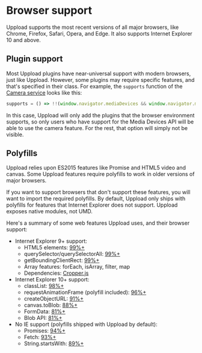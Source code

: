 # Browser support

Uppload supports the most recent versions of all major browsers, like Chrome, Firefox, Safari, Opera, and Edge. It also supports Internet Explorer 10 and above.

## Plugin support

Most Uppload plugins have near-universal support with modern browsers, just like Uppload. However, some plugins may require specific features, and that's specified in their class. For example, the `supports` function of the [Camera service](/services/camera) looks like this:

```ts
supports = () => !!(window.navigator.mediaDevices && window.navigator.mediaDevices.enumerateDevices);
```

In this case, Uppload will only add the plugins that the browser environment supports, so only users who have support for the Media Devices API will be able to use the camera feature. For the rest, that option will simply not be visible.

## Polyfills

Uppload relies upon ES2015 features like Promise and HTML5 video and canvas. Some Uppload features require polyfills to work in older versions of major browsers.

If you want to support browsers that don't support these features, you will want to import the required polyfills. By default, Uppload only ships with polyfills for features that Internet Explorer does not support. Uppload exposes native modules, not UMD.

Here's a summary of some web features Uppload uses, and their browser support:

- Internet Explorer 9+ support:
  - HTML5 elements: [99%+](https://caniuse.com/#feat=html5semantic)
  - querySelector/querySelectorAll: [99%+](https://caniuse.com/#feat=queryselector)
  - getBoundingClientRect: [99%+](https://caniuse.com/#feat=getboundingclientrect)
  - Array features: forEach, isArray, filter, map
  - Dependencies: [Cropper.js](https://github.com/fengyuanchen/cropperjs)
- Internet Explorer 10+ support:
  - classList: [98%+](https://caniuse.com/#feat=classlist)
  - requestAnimationFrame (polyfill included): [96%+](https://caniuse.com/#feat=requestanimationframe)
  - createObjectURL: [91%+](https://caniuse.com/#feat=mdn-api_url_createobjecturl)
  - canvas.toBlob: [88%+](https://caniuse.com/#feat=mdn-api_htmlcanvaselement_toblob)
  - FormData: [81%+](https://caniuse.com/#feat=mdn-api_formdata)
  - Blob API: [81%+](https://caniuse.com/#feat=mdn-api_blob)
- No IE support (polyfills shipped with Uppload by default):
  - Promises: [94%+](https://caniuse.com/#feat=promises)
  - Fetch: [93%+](https://caniuse.com/#feat=fetch)
  - String.startsWith: [89%+](https://caniuse.com/#feat=mdn-javascript_builtins_string_startswith)
